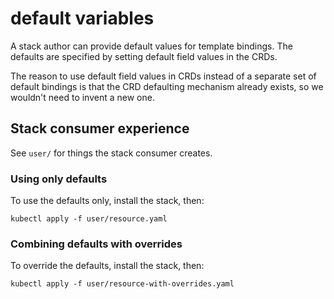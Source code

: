 # default variables

A stack author can provide default values for template bindings. The
defaults are specified by setting default field values in the CRDs.

The reason to use default field values in CRDs instead of a separate set
of default bindings is that the CRD defaulting mechanism already exists,
so we wouldn't need to invent a new one.

## Stack consumer experience

See `user/` for things the stack consumer creates.

### Using only defaults

To use the defaults only, install the stack, then:

```
kubectl apply -f user/resource.yaml
```

### Combining defaults with overrides

To override the defaults, install the stack, then:

```
kubectl apply -f user/resource-with-overrides.yaml
```

